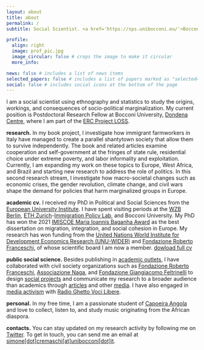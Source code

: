 ```yaml
---
layout: about
title: about
permalink: /
subtitle: Social Scientist. <a href='https://sps.unibocconi.eu/'>Bocconi University</a>.

profile:
  align: right
  image: prof_pic.jpg
  image_circular: false # crops the image to make it circular
  more_info: 

news: false # includes a list of news items
selected_papers: false # includes a list of papers marked as "selected={true}"
social: false # includes social icons at the bottom of the page
---
```


I am a social scientist using ethnography and statistics to study the origins, workings, and consequences of socio-political marginalization. My current position is Postdoctoral Research Fellow at Bocconi University, [Dondena Centre](https://dondena.unibocconi.eu/research-areas/politics-and-institutions-unit), where I am part of the [ERC Project LOSS](https://cordis.europa.eu/project/id/864687). 

**research.** In my book project, I investigate how immigrant farmworkers in Italy have managed to create a parallel shantytown society that allow them to survive independently. The book and related articles examine cooperation and self-government at the fringes of state rule, residential choice under extreme poverty, and labor informality and exploitation. Currently, I am expanding my work on these topics to Europe, West Africa, and Brazil and starting new research to address the role of politics. In this second research stream, I investigate how macro-societal changes such as economic crises, the gender revolution, climate change, and civil wars shape the demand for policies that harm marginalized groups in Europe.

**academic cv.** I received my PhD in Political and Social Sciences from the [European University Institute](https://www.eui.eu/en/academic-units/political-and-social-sciences). I have spent visiting periods at the [WZB Berlin](https://wzb.eu/en), [ETH Zurich](https://ethz.ch/de.html)-[Immigration Policy Lab](https://immigrationlab.org/), and Bocconi University. My PhD has won the 2021 [IMISCOE Maria Ioannis Baganha Award](https://www.imiscoe.org/news-and-blog/news/network-news/1345-maria-baganha-award-winner-2021-simone-cremaschi) as the best dissertation on migration, integration, and social cohesion in Europe. My research has won funding from the [United Nations World Institute for Development Economics Research (UNU-WIDER)](https://www.wider.unu.edu/project/institutional-legacies-violent-conflict) and [Fondazione Roberto Franceschi](https://www.fondfranceschi.it/), of whose scientific board I am now a member.  [dowload full cv](/cv)

**public social science.** Besides publishing in [academic outlets](/al-folio/publications/), I have collaborated with civil society organizations such as [Fondazione Roberto Franceschi](https://www.fondfranceschi.it/), [Associazione Naga](https://naga.it/), and [Fondazione Giangiacomo Feltrinelli](https://fondazionefeltrinelli.it/) to design [social projects](al-folio/action/) and communicate my research to a broader audience than academics through [articles](/public_writing) and other [media](/media). I have also engaged in [media activism](/action) with [Radio Ghetto Voci Libere](https://radioghettovocilibere.wordpress.com/).

**personal.** In my free time, I am a passionate student of [Capoeira Angola](https://www.capoeiralaspezia.com/) and love to collect, listen to, and study music originating from the African diaspora.

**contacts.** You can stay updated on my research activity by following me on [Twitter](https://twitter.com/s_cremaschi). To get in touch, you can send me an email at [simone[dot]cremaschi[at]unibocconi[dot]it](simone.cremaschi@unibocconi.it).

